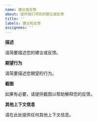 ```yaml
---
name: 建议或反馈
about: 提供我们项目的建议或反馈
title: ''
labels: 建议和反馈
assignees: ''
---
```


**描述**

请简要描述您的建议或反馈。

**期望行为**

请简要描述您期望的行为。

**截图**

如果有必要，请提供截图以帮助解释您的反馈。

**其他上下文信息**

请在此处提供任何其他上下文信息。

